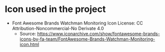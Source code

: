 # Icon used in the project

* Font Awesome Brands Watchman Monitoring Icon
  License: CC Attribution-Noncommercial-No Derivate 4.0
  * Source: <https://www.iconarchive.com/show/fontawesome-brands-icons-by-fa-team/FontAwesome-Brands-Watchman-Monitoring-icon.html>